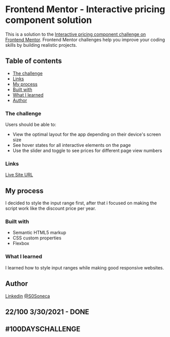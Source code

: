 # Frontend Mentor - Interactive pricing component solution

This is a solution to the [Interactive pricing component challenge on Frontend Mentor](https://www.frontendmentor.io/challenges/interactive-pricing-component-t0m8PIyY8). Frontend Mentor challenges help you improve your coding skills by building realistic projects.

## Table of contents

- [The challenge](#the-challenge)
- [Links](#links)
- [My process](#my-process)
- [Built with](#built-with)
- [What I learned](#what-i-learned)
- [Author](#author)

### The challenge

Users should be able to:

- View the optimal layout for the app depending on their device's screen size
- See hover states for all interactive elements on the page
- Use the slider and toggle to see prices for different page view numbers

### Links

[Live Site URL](https://sones-100days.netlify.app/day21to30/interactiveprice/)

## My process

I decided to style the input range first, after that i focused on making the script work like the discount price per year.

### Built with

- Semantic HTML5 markup
- CSS custom properties
- Flexbox

### What I learned

I learned how to style input ranges while making good responsive websites.

## Author

[Linkedin](https://www.linkedin.com/in/scarabelli/)
[@S0Soneca](https://www.twitter.com/S0Soneca)

## 22/100 3/30/2021 - DONE

## #100DAYSCHALLENGE
